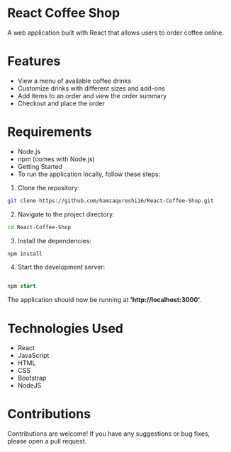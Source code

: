 # React Coffee Shop 
A web application built with React that allows users to order coffee online.

# Features
- View a menu of available coffee drinks
- Customize drinks with different sizes and add-ons
- Add items to an order and view the order summary
- Checkout and place the order

# Requirements
- Node.js
- npm (comes with Node.js)
- Getting Started
- To run the application locally, follow these steps:

1. Clone the repository:

```bash
git clone https://github.com/hamzaqureshi16/React-Coffee-Shop.git
```
2. Navigate to the project directory:
```bash
cd React-Coffee-Shop
```
3. Install the dependencies:
```bash
npm install
```
4. Start the development server:
```sql

npm start
```
The application should now be running at **'http://localhost:3000'**.

# Technologies Used
- React
- JavaScript
- HTML
- CSS
- Bootstrap
- NodeJS

# Contributions
Contributions are welcome! If you have any suggestions or bug fixes, please open a pull request.

